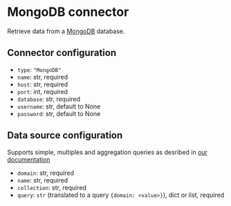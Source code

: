 # MongoDB connector

Retrieve data from a [MongoDB](https://www.mongodb.com/) database.

## Connector configuration

* `type`: `"MongoDB"`
* `name`: str, required
* `host`: str, required
* `port`: int, required
* `database`: str, required
* `username`: str, default to None
* `password`: str, default to None


## Data source configuration

Supports simple, multiples and aggregation queries as desribed in
[our documentation](https://docs.toucantoco.com/concepteur/data-sources/02-data-query.html)

* `domain`: str, required
* `name`: str, required
* `collection`: str, required
* `query`: `str` (translated to a query `{domain: <value>}`), dict or list, required
